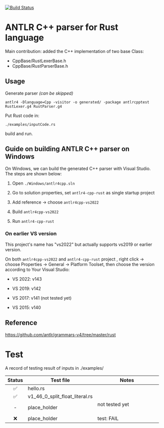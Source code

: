 [![Build Status](https://img.shields.io/badge/build%20-passing-brightgreen.svg)](https://github.com/jcju/antlr4-cpp-parser-for-rust)

# ANTLR C++ parser for Rust language



Main contribution: added the C++ implementation of two base Class:

- CppBase/RustLexerBase.h
- CppBase/RustParserBase.h


## Usage

Generate parser *(can be skipped)*
```
antlr4 -Dlanguage=Cpp -visitor -o generated/ -package antlrcpptest RustLexer.g4 RustParser.g4
```

Put Rust code in: 
```
./examples/inputCode.rs
```
build and run.


## Guide on building ANTLR C++ parser on Windows

On Windows, we can build the generated C++ parser with Visual Studio. The steps are shown below:

1. Open `./Windows/antlr4cpp.sln`

2. Go to solution properties, set `antlr4-cpp-rust` as single startup project

3. Add reference -> choose `antlr4cpp-vs2022`

4. Build `antlr4cpp-vs2022`

5. Run `antlr4-cpp-rust`

### On earlier VS version

This project's name has "vs2022" but actually supports vs2019 or earlier version.

On both `antlr4cpp-vs2022` and `antlr4-cpp-rust` project , right click -> choose Properties -> General -> Platform Toolset, then choose the version according to Your Visual Studio:

- VS 2022: v143

- VS 2019: v142

- VS 2017: v141 (not tested yet)

- VS 2015: v140

## Reference

https://github.com/antlr/grammars-v4/tree/master/rust



# Test



A record of testing result of inputs in ./examples/



| Status | Test file     | Notes                                                                       |
| :-: | --------------------- | --------------------------------------------------------------- |
| ✅  | hello.rs             |                                                                             |
| ✅  | v1_46_0_split_float_literal.rs |                                                                             |
| - | place_holder  | not tested yet &nbsp; &nbsp; &nbsp; &nbsp; &nbsp;&nbsp; &nbsp; &nbsp; &nbsp; &nbsp;&nbsp; &nbsp; &nbsp; &nbsp; &nbsp;&nbsp; &nbsp; &nbsp; &nbsp; &nbsp;&nbsp; &nbsp; &nbsp; &nbsp; &nbsp;&nbsp; &nbsp; &nbsp; &nbsp; &nbsp;|
| ❌  | place_holder            | test: FAIL                                                                  |
